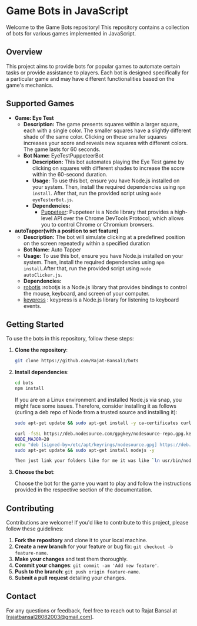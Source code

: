 # Game Bots in JavaScript

Welcome to the Game Bots repository! This repository contains a collection of bots for various games implemented in JavaScript.

## Overview

This project aims to provide bots for popular games to automate certain tasks or provide assistance to players. Each bot is designed specifically for a particular game and may have different functionalities based on the game's mechanics.

## Supported Games

- **Game: Eye Test**
  - **Description:** The game presents squares within a larger square, each with a single color. The smaller squares have a slightly different shade of the same color. Clicking on these smaller squares increases your score and reveals new squares with different colors. The game lasts for 60 seconds.
  - **Bot Name:** EyeTestPuppeteerBot
    - **Description:** This bot automates playing the Eye Test game by clicking on squares with different shades to increase the score within the 60-second duration.
    - **Usage:** To use this bot, ensure you have Node.js installed on your system. Then, install the required dependencies using `npm install`. After that, run the provided script using `node eyeTesterBot.js`.
    - **Dependencies:**
      - [Puppeteer](https://github.com/puppeteer/puppeteer): Puppeteer is a Node library that provides a high-level API over the Chrome DevTools Protocol, which allows you to control Chrome or Chromium browsers.
- **autoTapper(with a position to set feature)**
  - **Description:** The bot will simulate clicking at a predefined position on the screen repeatedly within a specified duration
  - **Bot Name:** Auto Tapper
  - **Usage:** To use this bot, ensure you have Node.js installed on your system. Then, install the required dependencies using `npm install`.After that, run the     provided script using `node autoClicker.js`.
  - **Dependencies:**
  - [robotjs](https://github.com/octalmage/robotjs)  :robotjs is a Node.js library that provides bindings to control the mouse, keyboard, and screen of your computer.
  - [keypress](https://github.com/TooTallNate/keypress) : keypress is a Node.js library for listening to keyboard events.
      

## Getting Started

To use the bots in this repository, follow these steps:

1. **Clone the repository**:

    ```bash
    git clone https://github.com/Rajat-Bansal3/bots
    ```

2. **Install dependencies**:

    ```bash
    cd bots
    npm install
    ```

    If you are on a Linux environment and installed Node.js via snap, you might face some issues. Therefore, consider installing it as follows (curling a deb repo of Node from a trusted source and installing it):

    ```bash
    sudo apt-get update && sudo apt-get install -y ca-certificates curl gnupg

    curl -fsSL https://deb.nodesource.com/gpgkey/nodesource-repo.gpg.key | sudo gpg --dearmor -o /etc/apt/keyrings/nodesource.gpg
    NODE_MAJOR=20
    echo "deb [signed-by=/etc/apt/keyrings/nodesource.gpg] https://deb.nodesource.com/node$NODE_MAJOR.x nodistro main" | sudo tee /etc/apt/sources.list.d/nodesource.list
    sudo apt-get update && sudo apt-get install nodejs -y

    Then just link your folders like for me it was like `ln usr/bin/node /snap/bin/node`
    ```

3. **Choose the bot**:

    Choose the bot for the game you want to play and follow the instructions provided in the respective section of the documentation.

## Contributing

Contributions are welcome! If you'd like to contribute to this project, please follow these guidelines:

1. **Fork the repository** and clone it to your local machine.
2. **Create a new branch** for your feature or bug fix: `git checkout -b feature-name`.
3. **Make your changes** and test them thoroughly.
4. **Commit your changes**: `git commit -am 'Add new feature'`.
5. **Push to the branch**: `git push origin feature-name`.
6. **Submit a pull request** detailing your changes.


## Contact

For any questions or feedback, feel free to reach out to Rajat Bansal at [rajatbansal28082003@gmail.com].
